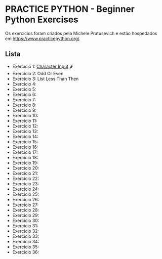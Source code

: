 # PRACTICE PYTHON - Beginner Python Exercises

Os exercícios foram criados pela Michele Pratusevich e estão hospedados em https://www.practicepython.org/.

## Lista

* Exercício 1: [Character Input](https://github.com/guiemi-learning-center/exercicios-python-pratusevich/blob/master/char_input.py) 🌶
* Exercício 2: Odd Or Even
* Exercício 3: List Less Than Then
* Exercício 4:
* Exercício 5:
* Exercício 6:
* Exercício 7:
* Exercício 8:
* Exercício 9:
* Exercício 10:
* Exercício 11:
* Exercício 12:
* Exercício 13:
* Exercício 14:
* Exercício 15:
* Exercício 16:
* Exercício 17:
* Exercício 18:
* Exercício 19:
* Exercício 20:
* Exercício 21:
* Exercício 22:
* Exercício 23:
* Exercício 24:
* Exercício 25:
* Exercício 26:
* Exercício 27:
* Exercício 28:
* Exercício 29:
* Exercício 30:
* Exercício 31:
* Exercício 32:
* Exercício 33:
* Exercício 34:
* Exercício 35:
* Exercício 36: